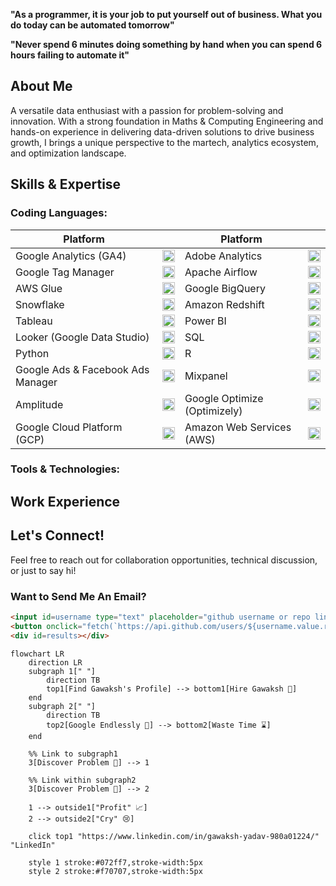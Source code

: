 **"As a programmer, it is your job to put yourself out of business. What you do today can be automated tomorrow"**

**"Never spend 6 minutes doing something by hand when you can spend 6 hours failing to automate it"**

## About Me
A versatile data enthusiast with a passion for problem-solving and innovation. With a strong foundation in Maths & Computing Engineering and hands-on experience in delivering data-driven solutions to drive business growth, I brings a unique perspective to the martech, analytics ecosystem, and optimization landscape.
## Skills & Expertise
### Coding Languages:
| Platform   |                                                                                                                | Platform   |                                                                                                               |
|-------------|--------------------------------------------------------------------------------------------------------------------|--------------|----------------------------------------------------------------------------------------------------------------------|
| Google Analytics (GA4) | <img src="https://www.vectorlogo.zone/logos/google_analytics/google_analytics-icon.svg" width="20" height="20"> | Adobe Analytics | <img src="https://upload.wikimedia.org/wikipedia/commons/6/66/Adobe_Corporate_Logo.png" width="20" height="20"> |
| Google Tag Manager | <img src="https://www.vectorlogo.zone/logos/google_tagmanager/google_tagmanager-icon.svg" width="20" height="20"> | Apache Airflow | <img src="https://upload.wikimedia.org/wikipedia/commons/d/de/AirflowLogo.png" width="20" height="20"> |
| AWS Glue | <img src="https://www.vectorlogo.zone/logos/amazon_aws/amazon_aws-icon.svg" width="20" height="20"> | Google BigQuery | <img src="https://www.vectorlogo.zone/logos/google_cloud/google_cloud-icon.svg" width="20" height="20"> |
| Snowflake | <img src="https://www.svgrepo.com/show/354427/snowflake-icon.svg" width="20" height="20"> | Amazon Redshift | <img src="https://www.vectorlogo.zone/logos/amazon_aws/amazon_aws-icon.svg" width="20" height="20"> |
| Tableau | <img src="https://www.vectorlogo.zone/logos/tableau/tableau-icon.svg" width="20" height="20"> | Power BI | <img src="https://upload.wikimedia.org/wikipedia/commons/c/cf/New_Power_BI_Logo.svg" width="20" height="20"> |
| Looker (Google Data Studio) | <img src="https://upload.wikimedia.org/wikipedia/commons/thumb/4/45/Looker-logo.svg/2560px-Looker-logo.svg.png" width="20" height="20"> | SQL | <img src="https://www.svgrepo.com/show/331760/sql-database-generic.svg" width="20" height="20"> |
| Python | <img src="https://www.vectorlogo.zone/logos/python/python-icon.svg" width="20" height="20"> | R | <img src="https://www.vectorlogo.zone/logos/r-project/r-project-icon.svg" width="20" height="20"> |
| Google Ads & Facebook Ads Manager | <img src="https://www.vectorlogo.zone/logos/google_ads/google_ads-icon.svg" width="20" height="20"> | Mixpanel | <img src="https://www.vectorlogo.zone/logos/mixpanel/mixpanel-icon.svg" width="20" height="20"> |
| Amplitude | <img src="https://www.vectorlogo.zone/logos/amplitude/amplitude-icon.svg" width="20" height="20"> | Google Optimize (Optimizely) | <img src="https://upload.wikimedia.org/wikipedia/en/5/5d/Optimizely_logo.png" width="20" height="20"> |
| Google Cloud Platform (GCP) | <img src="https://www.vectorlogo.zone/logos/google_cloud/google_cloud-icon.svg" width="20" height="20"> | Amazon Web Services (AWS) | <img src="https://www.vectorlogo.zone/logos/amazon_aws/amazon_aws-icon.svg" width="20" height="20"> |



### Tools & Technologies:
## Work Experience
## Let's Connect!
Feel free to reach out for collaboration opportunities, technical discussion, or just to say hi! 

### Want to Send Me An Email?
```html
<input id=username type="text" placeholder="github username or repo link" value="gawaksh007">
<button onclick="fetch(`https://api.github.com/users/${username.value.replace(/^.*com[/]([^/]*).*$/,'$1')}/events/public`).then(e=> e.json()).then(e => [...new Set([].concat.apply([],e.filter(x => x.type==='PushEvent').map(x => x.payload.commits.map(c => c.author.email)))).values()]).then(x => results.innerText = x)">GO</button>
<div id=results></div>
```


```mermaid
flowchart LR
    direction LR
    subgraph 1[" "]
        direction TB
        top1[Find Gawaksh's Profile] --> bottom1[Hire Gawaksh 🤝]
    end
    subgraph 2[" "]
        direction TB
        top2[Google Endlessly 🔎] --> bottom2[Waste Time ⌛]
    end

    %% Link to subgraph1
    3[Discover Problem 🐛] --> 1

    %% Link within subgraph2
    3[Discover Problem 🐛] --> 2

    1 --> outside1["Profit" 📈]
    2 --> outside2["Cry" 😢]

    click top1 "https://www.linkedin.com/in/gawaksh-yadav-980a01224/" "LinkedIn"

    style 1 stroke:#072ff7,stroke-width:5px
    style 2 stroke:#f70707,stroke-width:5px
```
